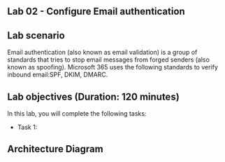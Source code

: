## Lab 02 - Configure Email authentication

## Lab scenario

Email authentication (also known as email validation) is a group of standards that tries to stop email messages from forged senders (also known as spoofing). Microsoft 365 uses the following standards to verify inbound email:SPF, DKIM, DMARC.

## Lab objectives (Duration: 120 minutes)

In this lab, you will complete the following tasks:
- Task 1: 

## Architecture Diagram

